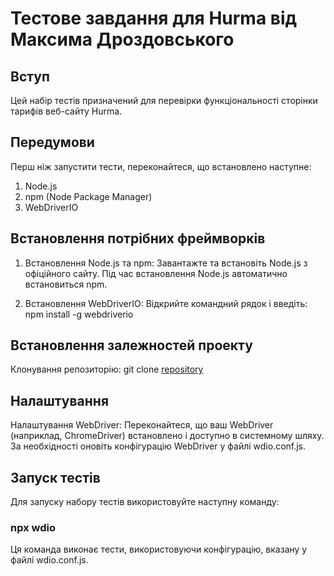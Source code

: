 # Тестове завдання для Hurma від Максима Дроздовського 

## Вступ
Цей набір тестів призначений для перевірки функціональності сторінки тарифів веб-сайту Hurma.

## Передумови
Перш ніж запустити тести, переконайтеся, що встановлено наступне:
1. Node.js
2. npm (Node Package Manager)
3. WebDriverIO
## Встановлення потрібних фреймворків
1. Встановлення Node.js та npm:
Завантажте та встановіть Node.js з офіційного сайту.
Під час встановлення Node.js автоматично встановиться npm.

2. Встановлення WebDriverIO:
Відкрийте командний рядок і введіть:
npm install -g webdriverio

## Встановлення залежностей проекту
Клонування репозиторію:
git clone [repository]

## Налаштування
Налаштування WebDriver:
Переконайтеся, що ваш WebDriver (наприклад, ChromeDriver) встановлено і доступно в системному шляху.
За необхідності оновіть конфігурацію WebDriver у файлі wdio.conf.js.
## Запуск тестів
Для запуску набору тестів використовуйте наступну команду:
### npx wdio 

Ця команда виконає тести, використовуючи конфігурацію, вказану у файлі wdio.conf.js.


[repository]: https://github.com/drozdik29/testTaskHurma